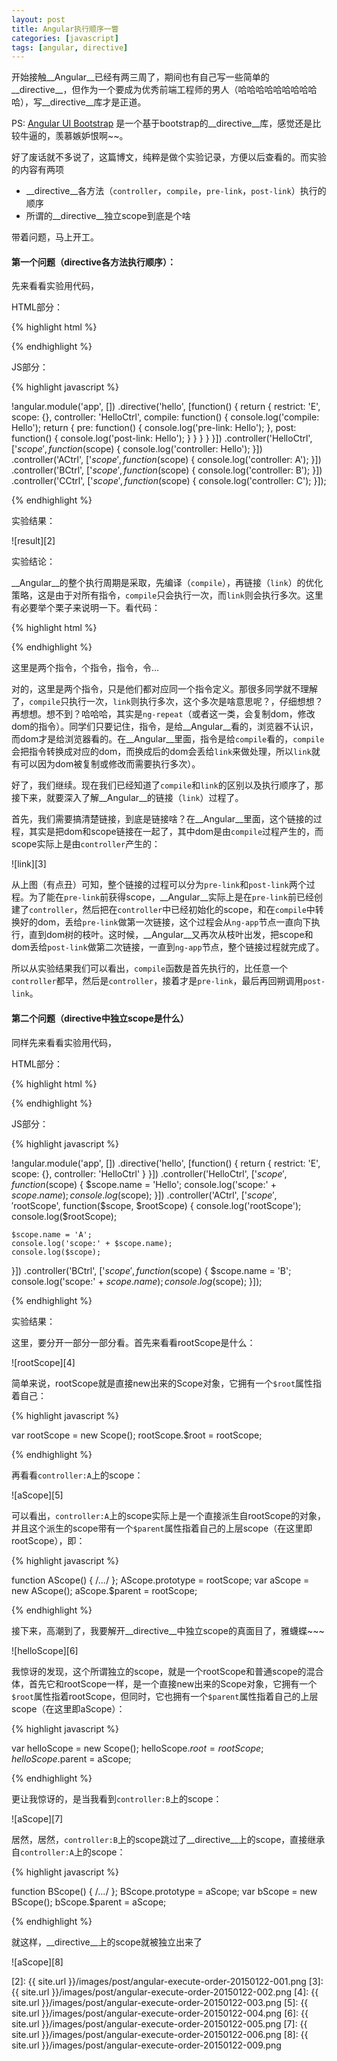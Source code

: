 ```yaml
---
layout: post
title: Angular执行顺序一瞥
categories: [javascript]
tags: [angular, directive]
---
```


开始接触__Angular__已经有两三周了，期间也有自己写一些简单的__directive__，但作为一个要成为优秀前端工程师的男人（哈哈哈哈哈哈哈哈哈哈），写__directive__库才是正道。

PS: [Angular UI Bootstrap][1] 是一个基于bootstrap的__directive__库，感觉还是比较牛逼的，羡慕嫉妒恨啊~~。

好了废话就不多说了，这篇博文，纯粹是做个实验记录，方便以后查看的。而实验的内容有两项

 * __directive__各方法（`controller`，`compile`，`pre-link`，`post-link`）执行的顺序
 * 所谓的__directive__独立scope到底是个啥

带着问题，马上开工。

#### 第一个问题（directive各方法执行顺序）：

先来看看实验用代码，

HTML部分：

{% highlight html %}

<!DOCTYPE html>
<html lang="en" ng-app="app">
<head>
    <meta charset="UTF-8">
    <title>Angular</title>
</head>
<body>
    <div ng-controller="ACtrl"></div>
    <div ng-controller="BCtrl">
        <hello>
            <div ng-controller="CCtrl"></div>
        </hello>
    </div>
</body>
</html>

{% endhighlight %}

JS部分：

{% highlight javascript %}

!angular.module('app', [])
.directive('hello', [function() {
    return {
        restrict: 'E',
        scope: {},
        controller: 'HelloCtrl',
        compile: function() {
            console.log('compile: Hello');
            return {
                pre: function() {
                    console.log('pre-link: Hello');
                },
                post: function() {
                    console.log('post-link: Hello');
                }
            }
        }
    }
}])
.controller('HelloCtrl', ['$scope', function($scope) {
    console.log('controller: Hello');
}])
.controller('ACtrl', ['$scope', function($scope) {
    console.log('controller: A');
}])
.controller('BCtrl', ['$scope', function($scope) {
    console.log('controller: B');
}])
.controller('CCtrl', ['$scope', function($scope) {
    console.log('controller: C');
}]);

{% endhighlight %}

实验结果：

![result][2]

实验结论：

__Angular__的整个执行周期是采取，先编译（`compile`），再链接（`link`）的优化策略，这是由于对所有指令，`compile`只会执行一次，而`link`则会执行多次。这里有必要举个栗子来说明一下。看代码：

{% highlight html %}

<!DOCTYPE html>
<html lang="en" ng-app="app">
<head>
<meta charset="UTF-8">
<title>Angular</title>
</head>
<body>
    <hello></hello>
    <hello></hello>
</body>
</html>

{% endhighlight %}

这里是两个指令，个指令，指令，令...

对的，这里是两个指令，只是他们都对应同一个指令定义。那很多同学就不理解了，`compile`只执行一次，`link`则执行多次，这个多次是啥意思呢？，仔细想想？再想想。想不到？哈哈哈，其实是`ng-repeat`（或者这一类，会复制dom，修改dom的指令）。同学们只要记住，指令，是给__Angular__看的，浏览器不认识，而dom才是给浏览器看的。在__Angular__里面，指令是给`compile`看的，`compile`会把指令转换成对应的dom，而换成后的dom会丢给`link`来做处理，所以`link`就有可以因为dom被复制或修改而需要执行多次）。

好了，我们继续。现在我们已经知道了`compile`和`link`的区别以及执行顺序了，那接下来，就要深入了解__Angular__的链接（`link`）过程了。

首先，我们需要搞清楚链接，到底是链接啥？在__Angular__里面，这个链接的过程，其实是把dom和scope链接在一起了，其中dom是由`compile`过程产生的，而scope实际上是由`controller`产生的：

![link][3]

从上图（有点丑）可知，整个链接的过程可以分为`pre-link`和`post-link`两个过程。为了能在`pre-link`前获得scope，__Angular__实际上是在`pre-link`前已经创建了`controller`，然后把在`controller`中已经初始化的scope，和在`compile`中转换好的dom，丢给`pre-link`做第一次链接，这个过程会从`ng-app`节点一直向下执行，直到dom树的枝叶。这时候，__Angular__又再次从枝叶出发，把scope和dom丢给`post-link`做第二次链接，一直到`ng-app`节点，整个链接过程就完成了。

所以从实验结果我们可以看出，`compile`函数是首先执行的，比任意一个`controller`都早，然后是`controller`，接着才是`pre-link`，最后再回朔调用`post-link`。


#### 第二个问题（directive中独立scope是什么）

同样先来看看实验用代码，

HTML部分：

{% highlight html %}

<!DOCTYPE html>
<html lang="en" ng-app="app">
<head>
    <meta charset="UTF-8">
    <title>Angular</title>
</head>
<body>
<div ng-controller="ACtrl">
    <hello>
        <div ng-controller="BCtrl"></div>
    </hello>
</div>
</body>
</html>

{% endhighlight %}

JS部分：

{% highlight javascript %}

!angular.module('app', [])
.directive('hello', [function() {
    return {
        restrict: 'E',
        scope: {},
        controller: 'HelloCtrl'
    }
}])
.controller('HelloCtrl', ['$scope', function($scope) {
    $scope.name = 'Hello';
    console.log('scope:' + $scope.name);
    console.log($scope);
}])
.controller('ACtrl', ['$scope', '$rootScope', function($scope, $rootScope) {
    console.log('rootScope');
    console.log($rootScope);

    $scope.name = 'A';
    console.log('scope:' + $scope.name);
    console.log($scope);
}])
.controller('BCtrl', ['$scope', function($scope) {
    $scope.name = 'B';
    console.log('scope:' + $scope.name);
    console.log($scope);
}]);

{% endhighlight %}

实验结果：

这里，要分开一部分一部分看。首先来看看rootScope是什么：

![rootScope][4]

简单来说，rootScope就是直接new出来的Scope对象，它拥有一个`$root`属性指着自己：

{% highlight javascript %}

var rootScope = new Scope();
rootScope.$root = rootScope;

{% endhighlight %}

再看看`controller:A`上的scope：

![aScope][5]

可以看出，`controller:A`上的scope实际上是一个直接派生自rootScope的对象，并且这个派生的scope带有一个`$parent`属性指着自己的上层scope（在这里即rootScope），即：

{% highlight javascript %}

function AScope() { /*...*/ };
AScope.prototype = rootScope;
var aScope = new AScope();
aScope.$parent = rootScope;

{% endhighlight %}

接下来，高潮到了，我要解开__directive__中独立scope的真面目了，雅蠛蝶~~~

![helloScope][6]

我惊讶的发现，这个所谓独立的scope，就是一个rootScope和普通scope的混合体，首先它和rootScope一样，是一个直接new出来的Scope对象，它拥有一个`$root`属性指着rootScope，但同时，它也拥有一个`$parent`属性指着自己的上层scope（在这里即aScope）：

{% highlight javascript %}

var helloScope = new Scope();
helloScope.$root = rootScope;
helloScope.$parent = aScope;

{% endhighlight %}

更让我惊讶的，是当我看到`controller:B`上的scope：

![aScope][7]

居然，居然，`controller:B`上的scope跳过了__directive__上的scope，直接继承自`controller:A`上的scope：

{% highlight javascript %}

function BScope() { /*...*/ };
BScope.prototype = aScope;
var bScope = new BScope();
bScope.$parent = aScope;

{% endhighlight %}

就这样，__directive__上的scope就被独立出来了

![aScope][8]


[1]: http://angular-ui.github.io/bootstrap/
[2]: {{ site.url }}/images/post/angular-execute-order-20150122-001.png
[3]: {{ site.url }}/images/post/angular-execute-order-20150122-002.png
[4]: {{ site.url }}/images/post/angular-execute-order-20150122-003.png
[5]: {{ site.url }}/images/post/angular-execute-order-20150122-004.png
[6]: {{ site.url }}/images/post/angular-execute-order-20150122-005.png
[7]: {{ site.url }}/images/post/angular-execute-order-20150122-006.png
[8]: {{ site.url }}/images/post/angular-execute-order-20150122-009.png